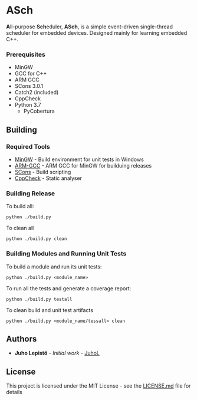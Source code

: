 # ASch

**A**ll-purpose **Sch**eduler, **ASch**, is a simple event-driven single-thread scheduler for embedded devices. Designed mainly for learning embedded C++.

### Prerequisites

- MinGW
- GCC for C++
- ARM GCC
- SCons 3.0.1
- Catch2 (included)
- CppCheck
- Python 3.7
    - PyCobertura

## Building
### Required Tools
* [MinGW](http://www.mingw.org/) - Build environment for unit tests in Windows
* [ARM-GCC](https://sourceforge.net/projects/mingw-gcc-arm-eabi/) - ARM GCC for MinGW for builduing releases
* [SCons](https://scons.org/) - Build scripting
* [CppCheck](http://cppcheck.sourceforge.net/) - Static analyser

### Building Release
To build all:
```
python ./build.py
```
To clean all
```
python ./build.py clean
```

### Building Modules and Running Unit Tests
To build a module and run its unit tests:
```
python ./build.py <module_name>
```
To run all the tests and generate a coverage report:
```
python ./build.py testall
```
To clean build and unit test artifacts
```
python ./build.py <module_name/tessall> clean
```

## Authors
* **Juho Lepistö** - *Initial work* - [JuhoL](https://github.com/JuhoL)

## License
This project is licensed under the MIT License - see the [LICENSE.md](LICENSE.md) file for details
